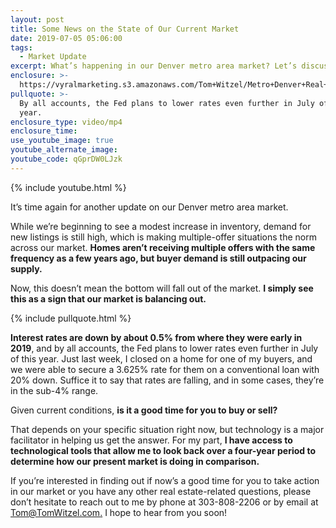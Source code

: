 ```yaml
---
layout: post
title: Some News on the State of Our Current Market
date: 2019-07-05 05:06:00
tags:
  - Market Update
excerpt: What’s happening in our Denver metro area market? Let’s discuss.
enclosure: >-
  https://vyralmarketing.s3.amazonaws.com/Tom+Witzel/Metro+Denver+Real+Estate-+Some+News+on+the+State+of+Our+Current+Market.mp4
pullquote: >-
  By all accounts, the Fed plans to lower rates even further in July of this
  year.
enclosure_type: video/mp4
enclosure_time:
use_youtube_image: true
youtube_alternate_image:
youtube_code: qGprDW0LJzk
---
```


{% include youtube.html %}

It’s time again for another update on our Denver metro area market.

While we’re beginning to see a modest increase in inventory, demand for new listings is still high, which is making multiple-offer situations the norm across our market. **Homes aren’t receiving multiple offers with the same frequency as a few years ago, but buyer demand is still outpacing our supply.**&nbsp;

Now, this doesn’t mean the bottom will fall out of the market. **I simply see this as a sign that our market is balancing out.&nbsp;**

{% include pullquote.html %}

**Interest rates are down by about 0.5% from where they were early in 2019**, and by all accounts, the Fed plans to lower rates even further in July of this year. Just last week, I closed on a home for one of my buyers, and we were able to secure a 3.625% rate for them on a conventional loan with 20% down. Suffice it to say that rates are falling, and in some cases, they’re in the sub-4% range. &nbsp; &nbsp;

Given current conditions, **is it a good time for you to buy or sell?**

That depends on your specific situation right now, but technology is a major facilitator in helping us get the answer. For my part, **I have access to technological tools that allow me to look back over a four-year period to determine how our present market is doing in comparison.**

If you’re interested in finding out if now’s a good time for you to take action in our market or you have any other real estate-related questions, please don’t hesitate to reach out to me by phone at 303-808-2206 or by email at [Tom@TomWitzel.com.](Tom@TomWitzel.com) I hope to hear from you soon\!&nbsp;<br>&nbsp;